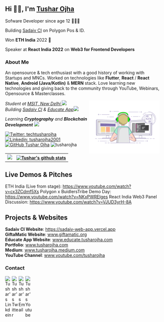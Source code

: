 ## Hi 👋🏼, I'm [Tushar Ojha](https://tusharojha.com)

Sofware Developer since age 12 👨🏼‍💻

Building [Sadaiv CI](https://devfolio.co/projects/sadaiv-ci-4cf9) on Polygon Pos & ID.

Won **ETH India** 2022 🏅

Speaker at **React India 2022** on **Web3 for Frontend Developers**


### About Me

An opensource & tech enthusiast with a good history of working with Startups and MNCs. Worked on technologies like **Flutter**, **React** / **React Native**, **Android (Java/Kotlin)** & **MERN** stack. Love learning new technologies and giving back to the community through YouTube, Webinars, Opensource & Masterclasses.

<img align='right' src="https://github.com/tusharojha/tusharojha/blob/master/work.gif?raw=true" width="230" >
<p><em>Student at <a href="http://www.msit.in">MSIT, New Delhi </a> <img src="https://media.giphy.com/media/fYSnHlufseco8Fh93Z/giphy.gif" width="30"></br>Building <a href="https://devfolio.co/projects/sadaiv-ci-4cf9">Sadaiv CI</a> & <a href="https://www.educate.tusharojha.com">Educate App</a><img src="https://media.giphy.com/media/WUlplcMpOCEmTGBtBW/giphy.gif" width="30"> 

Learning **Cryptography** and **Blockchain Development** <img src="https://media.giphy.com/media/mGcNjsfWAjY5AEZNw6/giphy.gif" width="50">
</em>

[![Twitter: techtusharojha](https://img.shields.io/twitter/follow/techtusharojha?style=social)](https://twitter.com/techtusharojha)
[![Linkedin: tusharojha2001](https://img.shields.io/badge/-tusharojha-blue?style=flat-square&logo=Linkedin&logoColor=white&link=https://www.linkedin.com/in/tusharojha2001/)](https://www.linkedin.com/in/tusharojha2001/)
[![GitHub Tushar Ojha](https://img.shields.io/github/followers/tusharojha?label=follow&style=social)](https://github.com/tusharojha)
<img src="https://komarev.com/ghpvc/?username=tusharojha" alt="tusharojha" /> </br>
</p>
<table style="width:100%">
  <tr>
    <th><img src="https://github-readme-stats.vercel.app/api/top-langs/?username=tusharojha&layout=compact" /></th>
    <th><a href="https://github.com/tusharojha/github-readme-stats"><img align="center" src="https://github-readme-stats.vercel.app/api?username=tusharojha&show_icons=true&include_all_commits=true&theme=buefy&hide_border=true" alt="Tushar's github stats" /></a></th>
  </tr>
</table>

## Live Demos & Pitches
ETH India (Live from stage): https://www.youtube.com/watch?v=cx3ZCdmf5Xs
Polygon x BuidlersTribe Demo Day: https://www.youtube.com/watch?v=NKxPWRElges
React India Web3 Panel Discussion: https://www.youtube.com/watch?v=VJUD3yrH-8A

## Projects & Websites
**Sadaiv CI Website**: https://sadaiv-web-app.vercel.app </br>
**GiftaMatic Website**: www.giftamatic.org </br>
**Educate App Website**: www.educate.tusharojha.com </br>
**Portfolio**: www.tusharojha.com </br>
**Medium**: www.tusharojha.medium.com </br>
**YouTube Channel**: www.youtube.com/tusharojha

### Contact
<a href="https://linkedin.com/in/tusharojha2001" target="_blank">
  <img align="left" alt="Tushar's Linkdein" width="22px" src="https://cdn.jsdelivr.net/npm/simple-icons@v3/icons/linkedin.svg" />
</a>
<a href="https://twitter.com/techtusharojha" target="_blank">
  <img align="left" alt="Tushar's Twitter" width="22px" src="https://cdn.jsdelivr.net/npm/simple-icons@v3/icons/twitter.svg" />
</a>
<a href="mailto:tusharojha2001@gmail.com" target="_blank">
  <img align="left" alt="Tushar's Email" width="22px" src="https://cdn.jsdelivr.net/npm/simple-icons@v3/icons/gmail.svg" />
</a>
<a href="https://www.youtube.com/channel/UCFEI7zN-vQ9ct8IUAj4l8rw" target="_blank">
  <img align="left" alt="Tushar's Youtube" width="22px" src="https://cdn.jsdelivr.net/npm/simple-icons@v3/icons/youtube.svg" />
</a>
